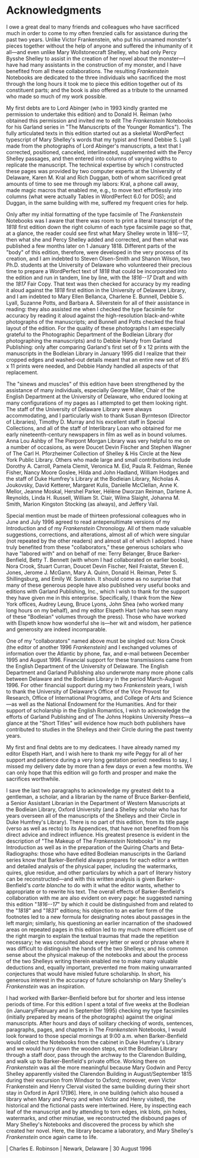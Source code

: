 # Acknowledgments

I owe a great deal to many friends and colleagues who have sacrificed
much in order to come to my often frenzied calls for assistance during
the past two years. Unlike Victor Frankenstein, who put his unnamed
monster's pieces together without the help of anyone and suffered the
inhumanity of it all—and even unlike Mary Wollstonecraft Shelley, who
had only Percy Bysshe Shelley to assist in the creation of her novel
about the monster—I have had many assistants in the construction of my
monster, and I have benefited from all these collaborations. The
resulting *Frankenstein* Notebooks are dedicated to the three
individuals who sacrificed the most through the long hours it took me to
piece this edition together out of its constituent parts; and the book
is also offered as a tribute to the unnamed who made so much of my work
possible.

My first debts are to Lord Abinger (who in 1993 kindly granted me
permission to undertake this edition) and to Donald H. Reiman (who
obtained this permission and invited me to edit The *Frankenstein*
Notebooks for his Garland series in "The Manuscripts of the Younger
Romantics"). The fully articulated texts in this edition started out as
a skeletal WordPerfect typescript of Mary Shelley's words that my typist
and friend Debbie S. Lyall made from the photographs of Lord Abinger's
manuscripts, a text that I corrected, positioned, canceled,
interlineated, supplemented with the Percy Shelley passages, and then
entered into columns of varying widths to replicate the manuscript. The
technical expertise by which I constructed these pages was provided by
two computer experts at the University of Delaware, Karen M. Kral and
Rich Duggan, both of whom sacrificed great amounts of time to see me
through my labors: Kral, a phone call away, made magic macros that
enabled me, e.g., to move text effortlessly into columns (what were
actually Tables in WordPerfect 6.0 for DOS); and Duggan, in the same
building with me, suffered my frequent cries for help.

Only after my initial formatting of the type facsimile of The
*Frankenstein* Notebooks was I aware that there was room to print a
literal transcript of the *1818* first edition down the right column of
each type facsimile page so that, at a glance, the reader could see
first what Mary Shelley wrote in 1816--17, then what she and Percy
Shelley added and corrected, and then what was published a few months
later on 1 January 1818. Different parts of the "body" of this edition,
therefore, were developed in the very process of its creation, and I am
indebted to Steven Olsen-Smith and Shanon Wilson, two Ph.D. students at
the University of Delaware who volunteered their precious time to
prepare a WordPerfect text of *1818* that could be incorporated into the
edition and run in tandem, line by line, with the *1816--17* Draft and
with the *1817* Fair Copy. That text was then checked for accuracy by my
reading it aloud against the *1818* first edition in the University of
Delaware Library, and I am indebted to Mary Ellen Bellanca, Charlene E.
Bunnell, Debbie S. Lyall, Suzanne Potts, and Barbara A. Silverstein for
all of their assistance in reading: they also assisted me when I checked
the type facsimile for accuracy by reading it aloud against the
high-resolution black-and-white photographs of the manuscripts; and
Bunnell and Potts checked the final layout of the edition. For the
quality of these photographs I am especially grateful to
the Photographic Department of the Bodleian Library (for photographing
the manuscripts) and to Debbie Handy from Garland Publishing: only after
comparing Garland's first set of 9 x 12 prints with the manuscripts in
the Bodleian Library in January 1995 did I realize that their cropped
edges and washed-out details meant that an entire new set of 8½ x 11
prints were needed, and Debbie Handy handled all aspects of that
replacement.

The "sinews and muscles" of this edition have been strengthened by the
assistance of many individuals, especially George Miller, Chair of the
English Department at the University of Delaware, who endured looking at
many configurations of my pages as I attempted to get them looking
right. The staff of the University of Delaware Library were always
accommodating, and I particularly wish to thank Susan Byrnteson
(Director of Libraries), Timothy D. Murray and his excellent staff in
Special Collections, and all of the staff of Interlibrary Loan who
obtained for me early nineteenth-century newspapers in film as well as
in bound volumes. Anna Lou Ashby of The Pierpont Morgan Library was very
helpful to me on a number of occasions, as were Doucet Devin Fischer and
Stephen Wagner of The Carl H. Pforzheimer Collection of Shelley & His
Circle at the New York Public Library. Others who made large and small
contributions include Dorothy A. Carroll, Pamela Clemit, Veronica M.
Eid, Paula R. Feldman, Renée Fisher, Nancy Moore Goslee, Hilda and John
Hadland, William Hodges and the staff of Duke Humfrey's Library at the
Bodleian Library, Nicholas A. Joukovsky, David Ketterer, Margaret Kulis,
Danielle McClellan, Anne K. Mellor, Jeanne Moskal, Hershel Parker,
Hélène Dworzan Reiman, Darlene A. Reynolds, Linda H. Russell, William
St. Clair, Wilma Slaight, Johanna M. Smith, Marion Kingston Stocking (as
always), and Jeffery Vail.

Special mention must be made of thirteen professional colleagues who in
June and July 1996 agreed to read antepenultimate versions of my
Introduction and of my *Frankenstein* Chronology. All of them made
valuable suggestions, corrections, and alterations, almost all of which
were singular (not repeated by the other readers) and almost all of
which I adopted. I have truly benefited from these "collaborators,"
these generous scholars who have "labored with" and on behalf of me:
Terry Belanger, Bruce Barker-Benfield, Betty T. Bennett (with whom I had
collaborated on earlier books), Nora Crook, Stuart Curran, Doucet Devin
Fischer, Neil Fraistat, Steven E. Jones, Jerome J. McGann, Mary A.
Quinn, Donald H. Reiman, Peter S. Shillingsburg, and Emily W. Sunstein.
It should come as no surprise that many of these generous people have
also published very useful books and editions with Garland Publishing,
Inc., which I wish to thank for the support they have given me in this
enterprise. Specifically, I thank from the New York offices, Audrey
Leung, Bruce Lyons, John Shea (who worked many long hours on my behalf),
and my editor Elspeth Hart (who has seen many of these "Bodleian"
volumes through the press). Those who have worked with Elspeth know how
wonderful she is—her wit and wisdom, her patience and generosity are
indeed incomparable.

One of my "collaborators" named above must be singled out: Nora Crook
(the editor of another 1996 *Frankenstein)* and I exchanged volumes of
information over the Atlantic by phone, fax, and e-mail between December
1995 and August 1996. Financial support for these transmissions came
from the English Department of the University of Delaware. The English
Department and Garland Publishing also underwrote many more phone calls
between Delaware and the Bodleian Library in the period March-August
1996. For other financial support during my two *Frankenstein* years, I
wish to thank the University of Delaware's Office of the Vice Provost
for Research, Office of International Programs, and College of Arts and
Science—as well as the National Endowment for the Humanities. And for
their support of scholarship in the English Romantics, I wish to
acknowledge the efforts of Garland Publishing and of The Johns Hopkins
University Press—a glance at the "Short Titles" will evidence how much
both publishers have contributed to studies in the Shelleys and their
Circle during the past twenty years.

My first and final debts are to my dedicatees. I have already named my
editor Elspeth Hart, and I wish here to thank my wife Peggy for all of
her support and patience during a very long gestation period: needless
to say, I missed my delivery date by more than a few days or even a few
months. We can only hope that this edition will go forth and prosper and
make the sacrifices worthwhile.

I save the last two paragraphs to acknowledge my greatest debt to a
gentleman, a scholar, and a librarian by the name of Bruce
Barker-Benfield, a Senior Assistant Librarian in the Department of
Western Manuscripts at the Bodleian Library, Oxford University (and a
Shelley scholar who has for years overseen all of the manuscripts of the
Shelleys and their Circle in Duke Humfrey's Library). There is no part
of this edition, from its title page (verso as well as recto) to its
Appendices, that have not benefited from his direct advice and indirect
influence. His greatest presence is evident in the description of "The
Makeup of The *Frankenstein* Notebooks" in my Introduction as well as in
the preparation of the Quiring Charts and Beta-Radiographs: those who
have edited Bodleian manuscripts in the Garland series know that
Barker-Benfield always prepares for each editor a written and detailed
analysis of the physical paper, including the watermarks, quires, glue
residue, and other particulars by which a part of literary history can
be reconstructed—and with this written analysis is given
Barker-Benfield's *carte blanche* to do with it what the editor wants,
whether to appropriate or to rewrite his text. The overall effects of
Barker-Benfield's collaboration with me are also evident on every page:
he suggested naming this edition "*1816--17*" by which it could be
distinguished from and related to the "*1818*" and "*1831*" editions;
his objection to an earlier form of the footnotes led to a new formula
for designating notes about passages in the left margin; similarly, his
questioning an earlier incarnation of the shadowed areas on repeated
pages in this edition led to my much more efficient use of the right
margin to explain the textual traumas that made the repetition
necessary; he was consulted about every letter or word or phrase where
it was difficult to distinguish the hands of the two Shelleys; and his
common sense about the physical makeup of the notebooks and about the
process of the two Shelleys writing therein enabled me to make many
valuable deductions and, equally important, prevented me from making
unwarranted conjectures that would have misled future scholarship. In
short, his generous interest in the accuracy of future scholarship on
Mary Shelley's *Frankenstein* was an inspiration.

I had worked with Barker-Benfield before but for shorter and less
intense periods of time. For this edition I spent a total of five weeks
at the Bodleian (in January/February and in September 1995) checking my
type facsimiles (initially prepared by means of the photographs) against
the original manuscripts. After hours and days of solitary checking of
words, sentences, paragraphs, pages, and chapters in The *Frankenstein*
Notebooks, I would look forward to those special mornings at 9:00 a.m.
when Barker-Benfield would collect the Notebooks from the cabinet in
Duke Humfrey's Library and we would hurry down the wooden steps, exit
the Bodleian Library through a staff door, pass through the archway to
the Clarendon Building, and walk up to Barker-Benfield's private office.
Working there on *Frankenstein* was all the more meaningful because Mary
Godwin and Percy Shelley apparently visited the Clarendon Building in
August/September 1815 during their excursion from Windsor to Oxford;
moreover, even Victor Frankenstein and Henry Clerval visited the same
building during their short stay in Oxford in April 17[96]. Here, in one
building (which also housed a library when Mary and Percy and when
Victor and Henry visited), the historical and the fictional pasts were
intertwined. Here, by inspecting each leaf of the manuscript and by
attending to torn edges, ink blots, pin holes, watermarks, and other
minutiae, we reconstructed the disbound pages of Mary Shelley's
Notebooks and discovered the process by which she created her novel.
Here, the library became a laboratory, and Mary Shelley's *Frankenstein*
once again came to life.

| Charles E. Robinson
| Newark, Delaware
| 30 August 1996
